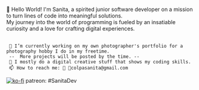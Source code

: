 

👋 Hello World! I'm Sanita, a spirited junior software developer on a mission to turn lines of code into meaningful solutions.<br>
    My journey into the world of programming is fueled by an insatiable curiosity and a love for crafting digital experiences. <br><br>
    
     
     🔭 I’m currently working on my own photographer's portfolio for a photography hobby I do in my freetime. 
     --  More projects will be posted by the time. -- 
     🚀 I mostly do a digital creative stuff that shows my coding skills.
     📫 How to reach me: 🐤 📧colpasanita@gmail.com

[![ko-fi](https://ko-fi.com/img/githubbutton_sm.svg)](https://ko-fi.com/sanitadev)  patreon: #SanitaDev
